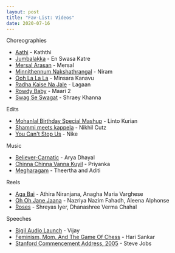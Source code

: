 ```yaml
---
layout: post
title: "Fav-List: Videos"
date: 2020-07-16
---
```


Choreographies
* [Aathi](https://www.youtube.com/watch?v=YQ6ShcAU_dQ) - Kaththi 
* [Jumbalakka](https://youtu.be/WUXCtvuwAnU) - En Swasa Katre 
* [Mersal Arasan](https://youtu.be/Wxqu1eVJ4Vs) - Mersal
* [Minnithennum Nakshathrangal](https://www.youtube.com/watch?v=1uKusEGyhv8) - Niram
* [Ooh La La La](https://youtu.be/US-gPZzQDns) - Minsara Kanavu
* [Radha Kaise Na Jale](https://youtu.be/qNnvL0ztJhA) - Lagaan
* [Rowdy Baby](https://youtu.be/x6Q7c9RyMzk) - Maari 2
* [Swag Se Swagat](https://www.youtube.com/watch?v=5LniCs8z184) - Shraey Khanna 

Edits
* [Mohanlal Birthday Special Mashup](https://www.youtube.com/watch?v=Sf0vwXLtJMk) - Linto Kurian
* [Shammi meets kappela](https://www.youtube.com/watch?v=9KmBqLNLB78) - Nikhil Cutz 
* [You Can't Stop Us](https://www.youtube.com/watch?v=WA4dDs0T7sM) - Nike

Music
* [Believer-Carnatic](https://www.youtube.com/watch?v=6Z6nVIKkGfY) - Arya Dhayal
* [Chinna Chinna Vanna Kuyil](https://www.youtube.com/watch?v=blziOlDCyo8) - Priyanka
* [Megharagam](https://www.youtube.com/watch?v=831uIm2RcEo) - Theertha and Aditi

Reels
* [Aga Bai](https://www.instagram.com/p/CJNVNIupsMe/) - Athira Niranjana, Anagha Maria Varghese
* [Oh Oh Jane Jaana](https://www.instagram.com/p/CK-71gUpVIY/) - Nazriya Nazim Fahadh, Aleena Alphonse
* [Roses](https://www.instagram.com/p/CLGW6yaJjyA/) - Shreyas Iyer, Dhanashree Verma Chahal

Speeches
* [Bigil Audio Launch](https://www.youtube.com/watch?v=cHJnzFuPTCc) - Vijay
* [Feminism, Mom, And The Game Of Chess](https://www.youtube.com/watch?v=eaWw2OtO43Q) - Hari Sankar
* [Stanford Commencement Address, 2005](https://www.youtube.com/watch?v=UF8uR6Z6KLc) - Steve Jobs
